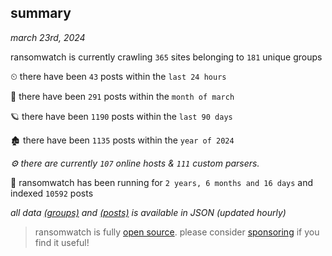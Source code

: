 
## summary
_march 23rd, 2024_

ransomwatch is currently crawling `365` sites belonging to `181` unique groups

⏲ there have been `43` posts within the `last 24 hours`

🦈 there have been `291` posts within the `month of march`

🪐 there have been `1190` posts within the `last 90 days`

🏚 there have been `1135` posts within the `year of 2024`

_⚙️ there are currently `107` online hosts & `111` custom parsers._

🦕 ransomwatch has been running for `2 years, 6 months and 16 days` and indexed `10592` posts

_all data  [(groups)](http://ransomwhat.telemetry.ltd/groups) and [(posts)](http://ransomwhat.telemetry.ltd/posts) is available in JSON (updated hourly)_

> ransomwatch is fully [open source](https://github.com/joshhighet/ransomwatch#ransomwatch--). please consider [sponsoring](https://github.com/sponsors/joshhighet) if you find it useful!
